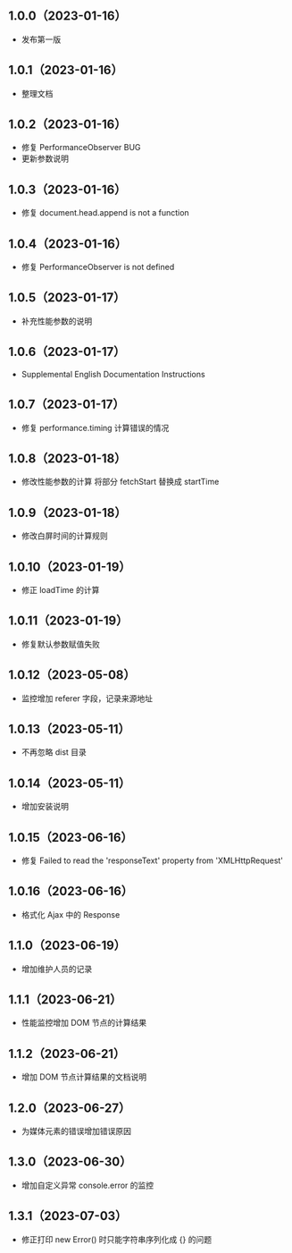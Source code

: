 <!--
 * @Author: strick
 * @LastEditors: strick
 * @Date: 2023-01-12 10:17:17
 * @LastEditTime: 2023-07-03 12:01:35
 * @Description: 变更日志
 * @FilePath: /web/shin-monitor/CHANGELOG.md
-->
## 1.0.0（2023-01-16）
* 发布第一版

## 1.0.1（2023-01-16）
* 整理文档

## 1.0.2（2023-01-16）
* 修复 PerformanceObserver BUG
* 更新参数说明

## 1.0.3（2023-01-16）
* 修复 document.head.append is not a function

## 1.0.4（2023-01-16）
* 修复 PerformanceObserver is not defined

## 1.0.5（2023-01-17）
* 补充性能参数的说明

## 1.0.6（2023-01-17）
* Supplemental English Documentation Instructions

## 1.0.7（2023-01-17）
* 修复 performance.timing 计算错误的情况

## 1.0.8（2023-01-18）
* 修改性能参数的计算 将部分 fetchStart 替换成 startTime

## 1.0.9（2023-01-18）
* 修改白屏时间的计算规则

## 1.0.10（2023-01-19）
* 修正 loadTime 的计算

## 1.0.11（2023-01-19）
* 修复默认参数赋值失败

## 1.0.12（2023-05-08）
* 监控增加 referer 字段，记录来源地址

## 1.0.13（2023-05-11）
* 不再忽略 dist 目录

## 1.0.14（2023-05-11）
* 增加安装说明

## 1.0.15（2023-06-16）
* 修复 Failed to read the 'responseText' property from 'XMLHttpRequest'

## 1.0.16（2023-06-16）
* 格式化 Ajax 中的 Response

## 1.1.0（2023-06-19）
* 增加维护人员的记录

## 1.1.1（2023-06-21）
* 性能监控增加 DOM 节点的计算结果

## 1.1.2（2023-06-21）
* 增加 DOM 节点计算结果的文档说明

## 1.2.0（2023-06-27）
* 为媒体元素的错误增加错误原因

## 1.3.0（2023-06-30）
* 增加自定义异常 console.error 的监控

## 1.3.1（2023-07-03）
* 修正打印 new Error() 时只能字符串序列化成 {} 的问题